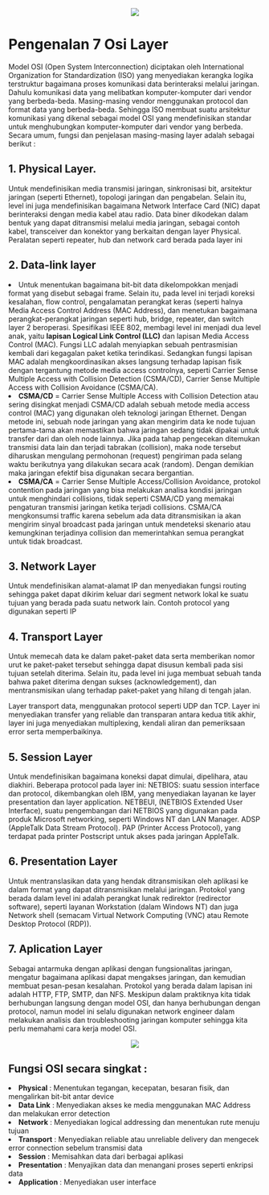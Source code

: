 <p align="center"><img src="https://drive.google.com/uc?export=view&id=1GWF4OFlDJnP7fRxQlJME6VDpMr7MbNbB"></p>

# Pengenalan 7 Osi Layer
Model OSI (Open System Interconnection) diciptakan oleh International Organization for Standardization (ISO) yang menyediakan kerangka logika terstruktur bagaimana proses komunikasi data berinteraksi melalui jaringan. Dahulu komunikasi data yang melibatkan komputer-komputer dari vendor yang berbeda-beda. Masing-masing vendor menggunakan protocol dan format data yang berbeda-beda. Sehingga ISO membuat suatu arsitektur komunikasi yang dikenal sebagai model OSI yang mendefinisikan standar untuk menghubungkan komputer-komputer dari vendor yang berbeda.
Secara umum, fungsi dan penjelasan masing-masing layer adalah sebagai berikut :

## 1. Physical Layer.
Untuk mendefinisikan media transmisi jaringan, sinkronisasi bit, arsitektur jaringan (seperti Ethernet), topologi jaringan dan pengabelan. Selain itu, level ini juga mendefinisikan bagaimana Network Interface Card (NIC) dapat berinteraksi dengan media kabel atau radio. Data biner dikodekan dalam bentuk yang dapat ditransmisi melalui media jaringan, sebagai contoh kabel, transceiver dan konektor yang berkaitan dengan layer Physical. Peralatan seperti repeater, hub dan network card berada pada layer ini

## 2. Data-link layer
<li>Untuk menentukan bagaimana bit-bit data dikelompokkan menjadi format yang disebut sebagai frame. Selain itu, pada level ini terjadi koreksi kesalahan, flow control, pengalamatan perangkat keras (seperti halnya Media Access Control Address (MAC Address), dan menetukan bagaimana perangkat-perangkat jaringan seperti hub, bridge, repeater, dan switch layer 2 beroperasi. Spesifikasi IEEE 802, membagi level ini menjadi dua level anak, yaitu <b>lapisan Logical Link Control (LLC)</b> dan lapisan Media Access Control (MAC). Fungsi LLC adalah menyiapkan sebuah pentrasmisian kembali dari kegagalan paket ketika terindikasi. Sedangkan fungsi lapisan MAC adalah mengkoordinasikan akses langsung terhadap lapisan fisik dengan tergantung metode media access controlnya, seperti Carrier Sense Multiple Access with Collision Detection (CSMA/CD), Carrier Sense Multiple Access with Collision Avoidance (CSMA/CA).</li>

<li><b>CSMA/CD</b> = Carrier Sense Multiple Access with Collision Detection atau sering disingkat menjadi CSMA/CD adalah sebuah metode media access control (MAC) yang digunakan oleh teknologi jaringan Ethernet. Dengan metode ini, sebuah node jaringan yang akan mengirim data ke node tujuan pertama-tama akan memastikan bahwa jaringan sedang tidak dipakai untuk transfer dari dan oleh node lainnya. Jika pada tahap pengecekan ditemukan transmisi data lain dan terjadi tabrakan (collision), maka node tersebut diharuskan mengulang permohonan (request) pengiriman pada selang waktu berikutnya yang dilakukan secara acak (random). Dengan demikian maka jaringan efektif bisa digunakan secara bergantian.</li>
<li><b>CSMA/CA</b> = Carrier Sense Multiple Access/Collision Avoidance, protokol contention pada jaringan yang bisa melakukan analisa kondisi jaringan untuk menghindari collisions, tidak seperti CSMA/CD yang memakai pengaturan transmisi jaringan ketika terjadi collisions. CSMA/CA mengkonsumsi traffic karena sebelum ada data ditransmisikan ia akan mengirim sinyal broadcast pada jaringan untuk mendeteksi skenario atau kemungkinan terjadinya collision dan memerintahkan semua perangkat untuk tidak broadcast.</li>

## 3. Network Layer
Untuk mendefinisikan alamat-alamat IP dan menyediakan fungsi routing sehingga paket dapat dikirim keluar dari segment network lokal ke suatu tujuan yang berada pada suatu network lain. Contoh protocol yang digunakan seperti IP

## 4. Transport Layer
Untuk memecah data ke dalam paket-paket data serta memberikan nomor urut ke paket-paket tersebut sehingga dapat disusun kembali pada sisi tujuan setelah diterima. Selain itu, pada level ini juga membuat sebuah tanda bahwa paket diterima dengan sukses (acknowledgement), dan mentransmisikan ulang terhadap paket-paket yang hilang di tengah jalan.

Layer transport data, menggunakan protocol seperti UDP dan TCP. Layer ini menyediakan transfer yang reliable dan transparan antara kedua titik akhir, layer ini juga menyediakan multiplexing, kendali aliran dan pemeriksaan error serta memperbaikinya.

## 5. Session Layer
Untuk mendefinisikan bagaimana koneksi dapat dimulai, dipelihara, atau diakhiri. Beberapa protocol pada layer ini: NETBIOS: suatu session interface dan protocol, dikembangkan oleh IBM, yang menyediakan layanan ke layer presentation dan layer application. NETBEUI, (NETBIOS Extended User Interface), suatu pengembangan dari NETBIOS yang digunakan pada produk Microsoft networking, seperti Windows NT dan LAN Manager. ADSP (AppleTalk Data Stream Protocol). PAP (Printer Access Protocol), yang terdapat pada printer Postscript untuk akses pada jaringan AppleTalk.

## 6. Presentation Layer
Untuk mentranslasikan data yang hendak ditransmisikan oleh aplikasi ke dalam format yang dapat ditransmisikan melalui jaringan. Protokol yang berada dalam level ini adalah perangkat lunak redirektor (redirector software), seperti layanan Workstation (dalam Windows NT) dan juga Network shell (semacam Virtual Network Computing (VNC) atau Remote Desktop Protocol (RDP)).

## 7. Aplication Layer
Sebagai antarmuka dengan aplikasi dengan fungsionalitas jaringan, mengatur bagaimana aplikasi dapat mengakses jaringan, dan kemudian membuat pesan-pesan kesalahan. Protokol yang berada dalam lapisan ini adalah HTTP, FTP, SMTP, dan NFS.
Meskipun dalam praktiknya kita tidak berhubungan langsung dengan model OSI, dan hanya berhubungan dengan protocol, namun model ini selalu digunakan network engineer dalam melakukan analisis dan troubleshooting jaringan komputer sehingga kita perlu memahami cara kerja model OSI.

<p align="center"><img src="https://drive.google.com/uc?export=view&id=1dDDheuMYCYGqAkS6bdGh9ShlqAayASzA"></p>

## Fungsi OSI secara singkat :

<li><b>Physical</b> : Menentukan tegangan, kecepatan, besaran fisik, dan mengalirkan bit-bit antar device </li>
<li><b>Data Link</b> : Menyediakan akses ke media menggunakan MAC Address dan melakukan error detection </li>
<li><b>Network</b> : Menyediakan logical addressing dan menentukan rute menuju tujuan</li>
<li><b>Transport</b> : Menyediakan reliable atau unreliable delivery dan mengecek error connection sebelum transmisi data </li>
<li><b> Session</b> : Memisahkan data dari berbagai aplikasi</li>
<li><b>Presentation</b> : Menyajikan data dan menangani proses seperti enkripsi data</li>
<li><b>Application</b> : Menyediakan user interface</li>

